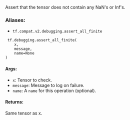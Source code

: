 
Assert that the tensor does not contain any NaN's or Inf's.
### Aliases:
- `tf.compat.v2.debugging.assert_all_finite`

```
 tf.debugging.assert_all_finite(
    x,
    message,
    name=None
)
```
#### Args:
- `x`: Tensor to check.
- `message`: Message to log on failure.
- `name`: A `name` for this operation (optional).
#### Returns:

Same tensor as x.
